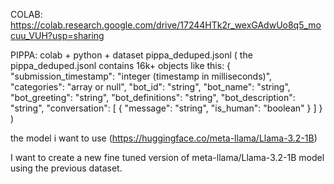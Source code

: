 COLAB: https://colab.research.google.com/drive/17244HTk2r_wexGAdwUo8q5_mocuu_VUH?usp=sharing


PIPPA: 
colab + python + dataset pippa_deduped.jsonl (
the pippa_deduped.jsonl contains 16k+ objects like this:
{
    "submission_timestamp": "integer (timestamp in milliseconds)",
    "categories": "array or null",
    "bot_id": "string",
    "bot_name": "string",
    "bot_greeting": "string",
    "bot_definitions": "string",
    "bot_description": "string",
    "conversation": [
        {
            "message": "string",
            "is_human": "boolean"
        }
    ]
}
) 

the model i want to use (https://huggingface.co/meta-llama/Llama-3.2-1B)

I want to create a new fine tuned version of meta-llama/Llama-3.2-1B model using the previous dataset.